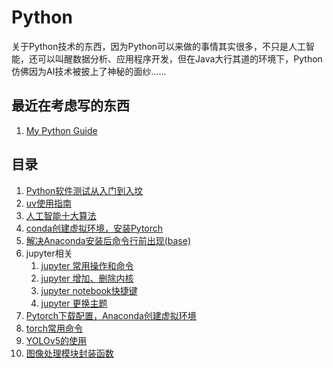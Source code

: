 # Python

关于Python技术的东西，因为Python可以来做的事情其实很多，不只是人工智能，还可以叫醒数据分析、应用程序开发，但在Java大行其道的环境下，Python仿佛因为AI技术被披上了神秘的面纱……

## 最近在考虑写的东西

1. [My Python Guide](./My%20Python%20Guide.md)


## 目录

1. [Python软件测试从入门到入坟](Python软件测试从入门到入坟.md)
2. [uv使用指南](./uv使用指南.md)
3. [人工智能十大算法](./人工智能十大算法.md)
4. [conda创建虚拟环境，安装Pytorch](./conda创建虚拟环境，安装Pytorch.md)
5. [解决Anaconda安装后命令行前出现(base)](./解决Anaconda安装后命令行前出现(base).md)
6. jupyter相关
   1. [jupyter 常用操作和命令](./jupyter常用操作和命令.md)
   2. [jupyter 增加、删除内核](./jupyter增加、删除内核.md)
   3. <a href="jupyter notebook快捷键">jupyter notebook快捷键</a>
   4. [jupyter 更换主题](./jupyter更换主题.md)
7. [Pytorch下载配置，Anaconda创建虚拟环境](./Pytorch下载配置，Anaconda创建虚拟环境.md)
8. [torch常用命令](./torch常用命令.md)
9. [YOLOv5的使用](./YOLOv5的使用.md)
10. [图像处理模块封装函数](./图像处理模块封装函数.md)



